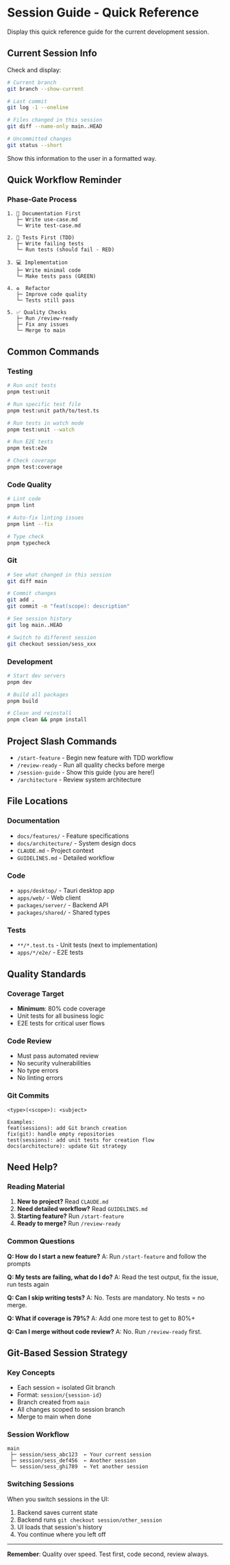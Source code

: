 # Session Guide - Quick Reference

Display this quick reference guide for the current development session.

## Current Session Info

Check and display:

```bash
# Current branch
git branch --show-current

# Last commit
git log -1 --oneline

# Files changed in this session
git diff --name-only main..HEAD

# Uncommitted changes
git status --short
```

Show this information to the user in a formatted way.

## Quick Workflow Reminder

### Phase-Gate Process

```
1. 📝 Documentation First
   ├─ Write use-case.md
   └─ Write test-case.md

2. 🧪 Tests First (TDD)
   ├─ Write failing tests
   └─ Run tests (should fail - RED)

3. 💻 Implementation
   ├─ Write minimal code
   └─ Make tests pass (GREEN)

4. ♻️  Refactor
   ├─ Improve code quality
   └─ Tests still pass

5. ✅ Quality Checks
   ├─ Run /review-ready
   ├─ Fix any issues
   └─ Merge to main
```

## Common Commands

### Testing
```bash
# Run unit tests
pnpm test:unit

# Run specific test file
pnpm test:unit path/to/test.ts

# Run tests in watch mode
pnpm test:unit --watch

# Run E2E tests
pnpm test:e2e

# Check coverage
pnpm test:coverage
```

### Code Quality
```bash
# Lint code
pnpm lint

# Auto-fix linting issues
pnpm lint --fix

# Type check
pnpm typecheck
```

### Git
```bash
# See what changed in this session
git diff main

# Commit changes
git add .
git commit -m "feat(scope): description"

# See session history
git log main..HEAD

# Switch to different session
git checkout session/sess_xxx
```

### Development
```bash
# Start dev servers
pnpm dev

# Build all packages
pnpm build

# Clean and reinstall
pnpm clean && pnpm install
```

## Project Slash Commands

- `/start-feature` - Begin new feature with TDD workflow
- `/review-ready` - Run all quality checks before merge
- `/session-guide` - Show this guide (you are here!)
- `/architecture` - Review system architecture

## File Locations

### Documentation
- `docs/features/` - Feature specifications
- `docs/architecture/` - System design docs
- `CLAUDE.md` - Project context
- `GUIDELINES.md` - Detailed workflow

### Code
- `apps/desktop/` - Tauri desktop app
- `apps/web/` - Web client
- `packages/server/` - Backend API
- `packages/shared/` - Shared types

### Tests
- `**/*.test.ts` - Unit tests (next to implementation)
- `apps/*/e2e/` - E2E tests

## Quality Standards

### Coverage Target
- **Minimum**: 80% code coverage
- Unit tests for all business logic
- E2E tests for critical user flows

### Code Review
- Must pass automated review
- No security vulnerabilities
- No type errors
- No linting errors

### Git Commits
```
<type>(<scope>): <subject>

Examples:
feat(sessions): add Git branch creation
fix(git): handle empty repositories
test(sessions): add unit tests for creation flow
docs(architecture): update Git strategy
```

## Need Help?

### Reading Material
1. **New to project?** Read `CLAUDE.md`
2. **Need detailed workflow?** Read `GUIDELINES.md`
3. **Starting feature?** Run `/start-feature`
4. **Ready to merge?** Run `/review-ready`

### Common Questions

**Q: How do I start a new feature?**
A: Run `/start-feature` and follow the prompts

**Q: My tests are failing, what do I do?**
A: Read the test output, fix the issue, run tests again

**Q: Can I skip writing tests?**
A: No. Tests are mandatory. No tests = no merge.

**Q: What if coverage is 79%?**
A: Add one more test to get to 80%+

**Q: Can I merge without code review?**
A: No. Run `/review-ready` first.

## Git-Based Session Strategy

### Key Concepts
- Each session = isolated Git branch
- Format: `session/{session-id}`
- Branch created from `main`
- All changes scoped to session branch
- Merge to main when done

### Session Workflow
```
main
 ├─ session/sess_abc123  ← Your current session
 ├─ session/sess_def456  ← Another session
 └─ session/sess_ghi789  ← Yet another session
```

### Switching Sessions
When you switch sessions in the UI:
1. Backend saves current state
2. Backend runs `git checkout session/other_session`
3. UI loads that session's history
4. You continue where you left off

---

**Remember**: Quality over speed. Test first, code second, review always.
